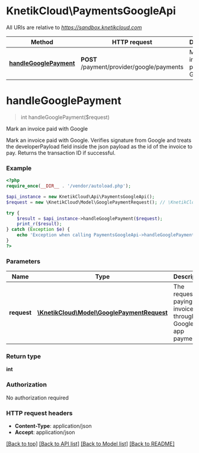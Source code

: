 # KnetikCloud\PaymentsGoogleApi

All URIs are relative to *https://sandbox.knetikcloud.com*

Method | HTTP request | Description
------------- | ------------- | -------------
[**handleGooglePayment**](PaymentsGoogleApi.md#handleGooglePayment) | **POST** /payment/provider/google/payments | Mark an invoice paid with Google


# **handleGooglePayment**
> int handleGooglePayment($request)

Mark an invoice paid with Google

Mark an invoice paid with Google. Verifies signature from Google and treats the developerPayload field inside the json payload as the id of the invoice to pay. Returns the transaction ID if successful.

### Example
```php
<?php
require_once(__DIR__ . '/vendor/autoload.php');

$api_instance = new KnetikCloud\Api\PaymentsGoogleApi();
$request = new \KnetikCloud\Model\GooglePaymentRequest(); // \KnetikCloud\Model\GooglePaymentRequest | The request for paying an invoice through a Google in-app payment

try {
    $result = $api_instance->handleGooglePayment($request);
    print_r($result);
} catch (Exception $e) {
    echo 'Exception when calling PaymentsGoogleApi->handleGooglePayment: ', $e->getMessage(), PHP_EOL;
}
?>
```

### Parameters

Name | Type | Description  | Notes
------------- | ------------- | ------------- | -------------
 **request** | [**\KnetikCloud\Model\GooglePaymentRequest**](../Model/GooglePaymentRequest.md)| The request for paying an invoice through a Google in-app payment | [optional]

### Return type

**int**

### Authorization

No authorization required

### HTTP request headers

 - **Content-Type**: application/json
 - **Accept**: application/json

[[Back to top]](#) [[Back to API list]](../../README.md#documentation-for-api-endpoints) [[Back to Model list]](../../README.md#documentation-for-models) [[Back to README]](../../README.md)

